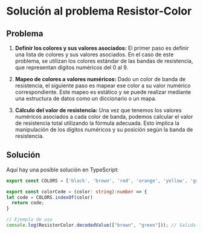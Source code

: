 # Solución al problema Resistor-Color

## Problema

1. **Definir los colores y sus valores asociados:** El primer paso es definir una lista de colores y sus valores asociados. En el caso de este problema, se utilizan los colores estándar de las bandas de resistencia, que representan dígitos numéricos del 0 al 9.
   
2. **Mapeo de colores a valores numéricos:** Dado un color de banda de resistencia, el siguiente paso es mapear ese color a su valor numérico correspondiente. Este mapeo es estático y se puede realizar mediante una estructura de datos como un diccionario o un mapa.
   
3. **Cálculo del valor de resistencia:** Una vez que tenemos los valores numéricos asociados a cada color de banda, podemos calcular el valor de resistencia total utilizando la fórmula adecuada. Esto implica la manipulación de los dígitos numéricos y su posición según la banda de resistencia.

## Solución

Aquí hay una posible solución en TypeScript:

```typescript
export const COLORS = ['black', 'brown', 'red', 'orange', 'yellow', 'green', 'blue', 'violet', 'grey', 'white']

export const colorCode = (color: string):number => {
let code = COLORS.indexOf(color)
  return code;
}

// Ejemplo de uso
console.log(ResistorColor.decodedValue(["brown", "green"])); // Salida esperada: 15

